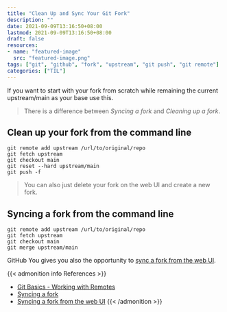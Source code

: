 ```yaml
---
title: "Clean Up and Sync Your Git Fork"
description: ""
date: 2021-09-09T13:16:50+08:00
lastmod: 2021-09-09T13:16:50+08:00
draft: false
resources:
- name: "featured-image"
  src: "featured-image.png"
tags: ["git", "github", "fork", "upstream", "git push", "git remote"]
categories: ["TIL"]
---
```


If you want to start with your fork from scratch while remaining the current upstream/main as your base use this.

<!--more-->

> There is a difference between *Syncing a fork* and *Cleaning up a fork*.


## Clean up your fork from the command line

```
git remote add upstream /url/to/original/repo
git fetch upstream
git checkout main
git reset --hard upstream/main
git push -f
```

> You can also just delete your fork on the web UI and create a new fork.

## Syncing a fork from the command line

```
git remote add upstream /url/to/original/repo
git fetch upstream
git checkout main
git merge upstream/main
```

GitHub You gives you also the opportunity to [sync a fork from the web UI](https://docs.github.com/en/github/collaborating-with-pull-requests/working-with-forks/syncing-a-fork#syncing-a-fork-from-the-web-ui).


{{< admonition info References >}}
- [Git Basics - Working with Remotes](https://git-scm.com/book/en/v2/Git-Basics-Working-with-Remotes)
- [Syncing a fork](https://docs.github.com/en/github/collaborating-with-pull-requests/working-with-forks/syncing-a-fork)
- [Syncing a fork from the web UI](https://docs.github.com/en/github/collaborating-with-pull-requests/working-with-forks/syncing-a-fork#syncing-a-fork-from-the-web-ui)
{{< /admonition >}}
